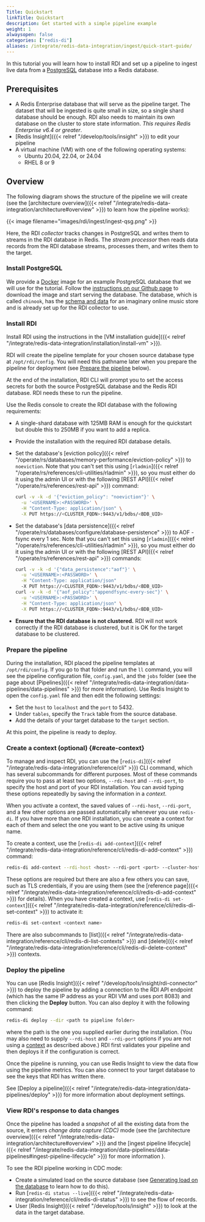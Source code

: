 ```yaml
---
Title: Quickstart
linkTitle: Quickstart
description: Get started with a simple pipeline example
weight: 1
alwaysopen: false
categories: ["redis-di"]
aliases: /integrate/redis-data-integration/ingest/quick-start-guide/
---
```


In this tutorial you will learn how to install RDI and set up a pipeline to ingest live data from a [PostgreSQL](https://www.postgresql.org/) database into a Redis database.

## Prerequisites

- A Redis Enterprise database that will serve as the pipeline target. The dataset that will be ingested is
  quite small in size, so a single shard database should be enough. RDI also needs to maintain its
  own database on the cluster to store state information. *This requires Redis Enterprise v6.4 or greater*.
- [Redis Insight]({{< relref "/develop/tools/insight" >}})
  to edit your pipeline
- A virtual machine (VM) with one of the following operating systems:  
  - Ubuntu 20.04, 22.04, or 24.04
  - RHEL 8 or 9

## Overview

The following diagram shows the structure of the pipeline we will create (see
the [architecture overview]({{< relref "/integrate/redis-data-integration/architecture#overview" >}}) to learn how the pipeline works):

{{< image filename="images/rdi/ingest/ingest-qsg.png" >}}

Here, the RDI *collector* tracks changes in PostgreSQL and writes them to streams in the 
RDI database in Redis. The *stream processor* then reads data records from the RDI
database streams, processes them, and writes them to the target.

### Install PostgreSQL

We provide a [Docker](https://www.docker.com/) image for an example PostgreSQL
database that we will use for the tutorial. Follow the
[instructions on our Github page](https://github.com/Redislabs-Solution-Architects/rdi-quickstart-postgres/tree/main)
to download the image and start serving the database. The database, which is
called `chinook`, has the [schema and data](https://www.kaggle.com/datasets/samaxtech/chinook-music-store-data?select=schema_diagram.png) for an imaginary online music store
and is already set up for the RDI collector to use.

### Install RDI

Install RDI using the instructions in the
[VM installation guide]({{< relref "/integrate/redis-data-integration/installation/install-vm" >}}).

RDI will create the pipeline template for your chosen source database type at
`/opt/rdi/config`. You will need this pathname later when you prepare the pipeline for deployment
(see [Prepare the pipeline](#prepare-the-pipeline) below).

At the end of the installation, RDI CLI will prompt you to set the access secrets
for both the source PostgreSQL database and the Redis RDI database. RDI needs these to
run the pipeline.

Use the Redis console to create the RDI database with the following requirements:

- A single-shard database with 125MB RAM is enough for the quickstart but double this
  to 250MB if you want to add a replica.
- Provide the installation with the required RDI database details.
- Set the database's
  [eviction policy]({{< relref "/operate/rs/databases/memory-performance/eviction-policy" >}}) to `noeviction`. Note that you can't set this using
  [`rladmin`]({{< relref "/operate/rs/references/cli-utilities/rladmin" >}}),
  so you must either do it using the admin UI or with the following
  [REST API]({{< relref "/operate/rs/references/rest-api" >}})
  command:

  ```bash
  curl -v -k -d '{"eviction_policy": "noeviction"}' \
    -u '<USERNAME>:<PASSWORD>' \
    -H "Content-Type: application/json" \
    -X PUT https://<CLUSTER_FQDN>:9443/v1/bdbs/<BDB_UID>
  ```

- Set the database's
  [data persistence]({{< relref "/operate/rs/databases/configure/database-persistence" >}})
  to AOF - fsync every 1 sec. Note that you can't set this using
  [`rladmin`]({{< relref "/operate/rs/references/cli-utilities/rladmin" >}}),
  so you must either do it using the admin UI or with the following
  [REST API]({{< relref "/operate/rs/references/rest-api" >}})
  commands:

  ```bash
  curl -v -k -d '{"data_persistence":"aof"}' \
    -u '<USERNAME>:<PASSWORD>' \
    -H "Content-Type: application/json" 
    -X PUT https://<CLUSTER_FQDN>:9443/v1/bdbs/<BDB_UID>
  curl -v -k -d '{"aof_policy":"appendfsync-every-sec"}' \
    -u '<USERNAME>:<PASSWORD>' \
    -H "Content-Type: application/json" \
    -X PUT https://<CLUSTER_FQDN>:9443/v1/bdbs/<BDB_UID>
  ```

- **Ensure that the RDI database is not clustered.** RDI will not work correctly if the
  RDI database is clustered, but it is OK for the target database to be clustered.

### Prepare the pipeline

During the installation, RDI placed the pipeline templates at `/opt/rdi/config`.
If you go to that folder and run the `ll` command, you will see the pipeline
configuration file, `config.yaml`, and the `jobs` folder (see the page about
[Pipelines]({{< relref "/integrate/redis-data-integration/data-pipelines/data-pipelines" >}}) for more information). Use Redis Insight to open
the `config.yaml` file and then edit the following settings:

- Set the `host` to `localhost` and the `port` to 5432.
- Under `tables`, specify the `Track` table from the source database.
- Add the details of your target database to the `target` section.

At this point, the pipeline is ready to deploy.

### Create a context (optional) {#create-context}

To manage and inspect RDI, you can use the
[`redis-di`]({{< relref "/integrate/redis-data-integration/reference/cli" >}})
CLI command, which has several subcommands for different purposes. Most of these commands require you
to pass at least two options, `--rdi-host` and `--rdi-port`, to specify the host and port of your
RDI installation. You can avoid typing these options repeatedly by saving the
information in a *context*.

When you activate a context, the saved values of
`--rdi-host`, `--rdi-port`, and a few other options are passed automatically whenever
you use `redis-di`. If you have more than one RDI installation, you can create a context
for each of them and select the one you want to be active using its unique name.

To create a context, use the
[`redis-di add-context`]({{< relref "/integrate/redis-data-integration/reference/cli/redis-di-add-context" >}})
command:

```bash
redis-di add-context --rdi-host <host> --rdi-port <port> --cluster-host <Redis DB host> --cluster-api-port <Redis DB API port> --cluster-user <Redis DB username> <unique-context-name>
```

These options are required but there are also a few others you can save, such as TLS credentials, if
you are using them (see the
[reference page]({{< relref "/integrate/redis-data-integration/reference/cli/redis-di-add-context" >}})
for details). When you have created a context, use
[`redis-di set-context`]({{< relref "/integrate/redis-data-integration/reference/cli/redis-di-set-context" >}})
to activate it:

```bash
redis-di set-context <context name>
```

There are also subcommands to
[list]({{< relref "/integrate/redis-data-integration/reference/cli/redis-di-list-contexts" >}})
and [delete]({{< relref "/integrate/redis-data-integration/reference/cli/redis-di-delete-context" >}})
contexts.

### Deploy the pipeline

You can use [Redis Insight]({{< relref "/develop/tools/insight/rdi-connector" >}})
to deploy the pipeline by adding a connection to the RDI API
endpoint (which has the same IP address as your RDI VM and uses port 8083) and then clicking the **Deploy** button. You can also deploy it with the following command:

```bash
redis-di deploy --dir <path to pipeline folder>
```

where the path is the one you supplied earlier during the installation. (You may also need
to supply `--rdi-host` and `--rdi-port` options if you are not using a
[context](#create-context) as described above.) RDI first
validates your pipeline and then deploys it if the configuration is correct.

Once the pipeline is running, you can use Redis Insight to view the data flow using the
pipeline metrics. You can also connect to your target database to see the keys that RDI has written there.

See [Deploy a pipeline]({{< relref "/integrate/redis-data-integration/data-pipelines/deploy" >}})
for more information about deployment settings.

### View RDI's response to data changes

Once the pipeline has loaded a *snapshot* of all the existing data from the source,
it enters *change data capture (CDC)* mode (see the
[architecture overview]({{< relref "/integrate/redis-data-integration/architecture#overview" >}})
and the
[ingest pipeline lifecycle]({{< relref "/integrate/redis-data-integration/data-pipelines/data-pipelines#ingest-pipeline-lifecycle" >}})
for more information
).

To see the RDI pipeline working in CDC mode:
 
- Create a simulated load on the source database
  (see [Generating load on the database](https://github.com/Redislabs-Solution-Architects/rdi-quickstart-postgres?tab=readme-ov-file#generating-load-on-the-database)
  to learn how to do this).
- Run
  [`redis-di status --live`]({{< relref "/integrate/redis-data-integration/reference/cli/redis-di-status" >}})
  to see the flow of records.
- User [Redis Insight]({{< relref "/develop/tools/insight" >}}) to look at the data in the target database.
